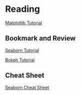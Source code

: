 # Reading

[Matplotlib Tutorial](https://github.com/rougier/matplotlib-tutorial)

## Bookmark and Review

[Seaborn Tutorial](https://seaborn.pydata.org/tutorial.html)

[Bokeh Tutorial](https://mybinder.org/v2/gh/bokeh/bokeh-notebooks/master?filepath=tutorial%2F00%20-%20Introduction%20and%20Setup.ipynb)

## Cheat Sheet

[Seaborn Cheat Sheet](https://s3.amazonaws.com/assets.datacamp.com/blog_assets/Python_Seaborn_Cheat_Sheet.pdf)